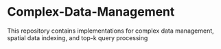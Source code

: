 # Complex-Data-Management
This repository contains implementations for complex data management, spatial data indexing, and top-k query processing

